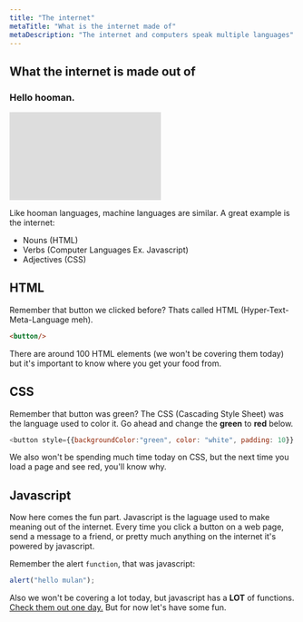 ```yaml
---
title: "The internet"
metaTitle: "What is the internet made of"
metaDescription: "The internet and computers speak multiple languages"
---
```


## What the internet is made out of

### Hello hooman.

<div style="overflow: hidden;height:155px;width:280px;"><iframe src="https://giphy.com/embed/gLiF33BOqzscX1YWYO" width="267" height="480" frameBorder="0" class="giphy-embed"></iframe></div>

Like hooman languages, machine languages are similar. A great example is the internet:

- Nouns (HTML)
- Verbs (Computer Languages Ex. Javascript)
- Adjectives (CSS)

## HTML

Remember that button we clicked before? Thats called HTML (Hyper-Text-Meta-Language meh).
```html
<button/>
```

There are around 100 HTML elements (we won't be covering them today) but it's important to know where you get your food from.

## CSS

Remember that button was green? The CSS (Cascading Style Sheet) was the language used to color it. Go ahead and change the **green** to **red** below.

```javascript react-live=true
<button style={{backgroundColor:"green", color: "white", padding: 10}} onClick={() => alert('hello mulan')}>Try me</button>
```

We also won't be spending much time today on CSS, but the next time you load a page and see red, you'll know why.

## Javascript

Now here comes the fun part. Javascript is the laguage used to make meaning out of the internet. Every time you click a button on a web page, send a message to a friend, or pretty much anything on the internet it's powered by javascript. 

Remember the alert `function`, that was javascript:

```javascript
alert("hello mulan");
```

Also we won't be covering a lot today, but javascript has a **LOT** of functions. [Check them out one day.](https://developer.mozilla.org/en-US/docs/Web/JavaScript/Reference) But for now let's have some fun.

